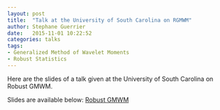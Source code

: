 ```yaml
---
layout: post
title:  "Talk at the University of South Carolina on RGMWM"
author: Stephane Guerrier
date:   2015-11-01 10:22:52
categories: talks
tags: 
- Generalized Method of Wavelet Moments
- Robust Statistics
---
```


Here are the slides of a talk given at the University of South Carolina on Robust GMWM.

Slides are available below: [Robust GMWM](/assets/pdfs/usc_2015_rgmwm.pdf)
